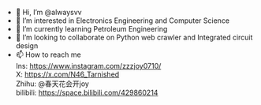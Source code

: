 - 👋 Hi, I’m @alwaysvv
- 👀 I’m interested in Electronics Engineering and Computer Science
- 🌱 I’m currently learning Petroleum Engineering
- 💞️ I’m looking to collaborate on Python web crawler and Integrated circuit design
- 📫 How to reach me <br>Ins: https://www.instagram.com/zzzjoy0710/<br>X: https://x.com/N46_Tarnished<br>Zhihu: @春天花会开joy<br>bilibili: https://space.bilibili.com/429860214
  

<!---
alwaysvv/alwaysvv is a ✨ special ✨ repository because its `README.md` (this file) appears on your GitHub profile.
You can click the Preview link to take a look at your changes.
--->
